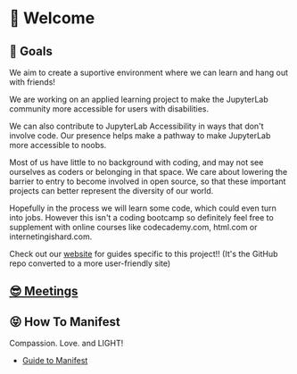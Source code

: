 # 🌱 Welcome

## 🎯 Goals 

We aim to create a suportive environment where we can learn and hang out with friends! 

We are working on an applied learning project to make the JupyterLab community more accessible for users with disabilities. 

We can also contribute to JupyterLab Accessibility in ways that don't involve code. Our presence helps make a pathway to make JupyterLab more accessible to noobs.

Most of us have little to no background with coding, and may not see ourselves as coders or belonging in that space. We care about lowering the barrier to entry to become involved in open source, so that these important projects can better represent the diversity of our world. 

Hopefully in the process we will learn some code, which could even turn into jobs. However this isn't a coding bootcamp so definitely feel free to supplement with online courses like codecademy.com, html.com or internetingishard.com.

Check out our [website](https://saulshanabrook.github.io/jupyterlab-accessibility/README.html) for guides specific to this project!! (It's the GitHub repo converted to a more user-friendly site)

## [😎 Meetings](./meetings.md)

## 😝 How To Manifest

Compassion. Love. and LIGHT!
* [Guide to Manifest](https://www.youtube.com/watch?v=W40nVImJj5A)
